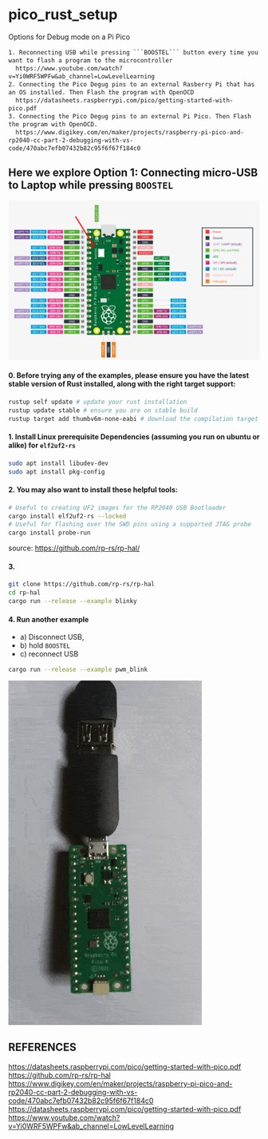 # pico_rust_setup
 

Options for Debug mode on a Pi Pico
```
1. Reconnecting USB while pressing ```BOOSTEL``` button every time you want to flash a program to the microcontroller
  https://www.youtube.com/watch?v=Yi0WRF5WPFw&ab_channel=LowLevelLearning
2. Connecting the Pico Degug pins to an external Rasberry Pi that has an OS installed. Then Flash the program with OpenOCD
  https://datasheets.raspberrypi.com/pico/getting-started-with-pico.pdf
3. Connecting the Pico Degug pins to an external Pi Pico. Then Flash the program with OpenOCD.
  https://www.digikey.com/en/maker/projects/raspberry-pi-pico-and-rp2040-cc-part-2-debugging-with-vs-code/470abc7efb07432b82c95f6f67f184c0
```

## Here we explore Option 1: Connecting micro-USB to Laptop while pressing ```BOOSTEL```

![Alt Text](datasheet.png)


#### 0. Before trying any of the examples, please ensure you have the latest stable version of Rust installed, along with the right target support:
```bash
rustup self update # update your rust installation
rustup update stable # ensure you are on stable build
rustup target add thumbv6m-none-eabi # download the compilation target architecture
```

#### 1. Install Linux prerequisite Dependencies (assuming you run on ubuntu or alike) for ```elf2uf2-rs```
```bash
sudo apt install libudev-dev
sudo apt install pkg-config
```

#### 2. You may also want to install these helpful tools:
```bash
# Useful to creating UF2 images for the RP2040 USB Bootloader
cargo install elf2uf2-rs --locked
# Useful for flashing over the SWD pins using a supported JTAG probe
cargo install probe-run
```
source: https://github.com/rp-rs/rp-hal/


#### 3. 
```bash
git clone https://github.com/rp-rs/rp-hal
cd rp-hal
cargo run --release --example blinky
```

#### 4. Run another example

* a) Disconnect USB, 
* b) hold ```BOOSTEL```
* c) reconnect USB

```bash
cargo run --release --example pwm_blink
```

![Alt Text](pwd_blinky.gif)



## REFERENCES

 https://datasheets.raspberrypi.com/pico/getting-started-with-pico.pdf
 https://github.com/rp-rs/rp-hal
 https://www.digikey.com/en/maker/projects/raspberry-pi-pico-and-rp2040-cc-part-2-debugging-with-vs-code/470abc7efb07432b82c95f6f67f184c0
 https://datasheets.raspberrypi.com/pico/getting-started-with-pico.pdf
 https://www.youtube.com/watch?v=Yi0WRF5WPFw&ab_channel=LowLevelLearning